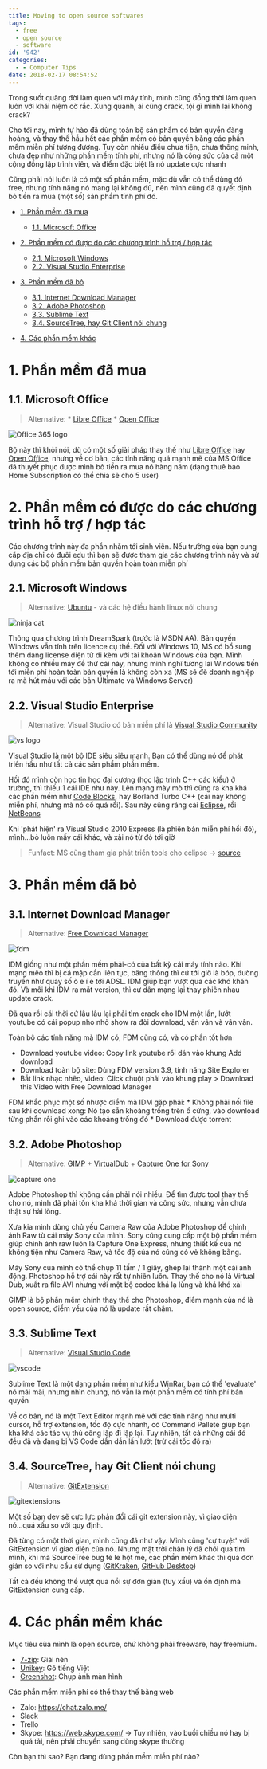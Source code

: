 ```yaml
---
title: Moving to open source softwares
tags:
  - free
  - open source
  - software
id: '942'
categories:
  - - Computer Tips
date: 2018-02-17 08:54:52
---
```


Trong suốt quãng đời làm quen với máy tính, mình cũng đồng thời làm quen luôn với khái niệm cờ rắc. Xung quanh, ai cũng crack, tội gì mình lại không crack?

Cho tới nay, mình tự hào đã dùng toàn bộ sản phẩm có bản quyền đàng hoàng, và thay thế hầu hết các phần mềm có bản quyền bằng các phần mềm miễn phí tương đương. Tuy còn nhiều điều chưa tiện, chưa thông minh, chưa đẹp như những phần mềm tính phí, nhưng nó là công sức của cả một cộng đồng lập trình viên, và điểm đặc biệt là nó update cực nhanh
<!-- more -->
Cũng phải nói luôn là có một số phần mềm, mặc dù vẫn có thể dùng đồ free, nhưng tính năng nó mang lại không đủ, nên mình cũng đã quyết định bỏ tiền ra mua (một số) sản phẩm tính phí đó.

*   [1\. Phần mềm đã mua](#1-phần-mềm-đã-mua)
    
    *   [1.1. Microsoft Office](#11-microsoft-office)
*   [2\. Phần mềm có được do các chương trình hỗ trợ / hợp tác](#2-phần-mềm-có-được-do-các-chương-trình-hỗ-trợ--hợp-tác)
    
    *   [2.1. Microsoft Windows](#21-microsoft-windows)
    *   [2.2. Visual Studio Enterprise](#22-visual-studio-enterprise)
*   [3\. Phần mềm đã bỏ](#3-phần-mềm-đã-bỏ)
    
    *   [3.1. Internet Download Manager](#31-internet-download-manager)
    *   [3.2. Adobe Photoshop](#32-adobe-photoshop)
    *   [3.3. Sublime Text](#33-sublime-text)
    *   [3.4. SourceTree, hay Git Client nói chung](#34-sourcetree-hay-git-client-nói-chung)
*   [4\. Các phần mềm khác](#4-các-phần-mềm-khác)

# 1\. Phần mềm đã mua

## 1.1. Microsoft Office

> Alternative: \* [Libre Office](https://www.libreoffice.org/) \* [Open Office](https://www.openoffice.org/)

![Office 365 logo](https://ncmedia.azureedge.net/ncmedia/2014/10/Ofc_rgb_Orng166_D-1024x473.png)

Bộ này thì khỏi nói, dù có một số giải pháp thay thế như [Libre Office](https://www.libreoffice.org/) hay [Open Office](https://www.openoffice.org/), nhưng về cơ bản, các tính năng quá mạnh mẽ của MS Office đã thuyết phục được mình bỏ tiền ra mua nó hàng năm (dạng thuê bao Home Subscription có thể chia sẻ cho 5 user)

# 2\. Phần mềm có được do các chương trình hỗ trợ / hợp tác

Các chương trình này đa phần nhắm tới sinh viên. Nếu trường của bạn cung cấp địa chỉ có đuôi edu thì bạn sẽ được tham gia các chương trình này và sử dụng các bộ phần mềm bản quyền hoàn toàn miễn phí

## 2.1. Microsoft Windows

> Alternative: [Ubuntu](https://www.ubuntu.com/) - và các hệ điều hành linux nói chung

![ninja cat](https://icdn2.digitaltrends.com/image/ninjacat-720x720.jpg?ver=1.jpg)

Thông qua chương trình DreamSpark (trước là MSDN AA). Bản quyền Windows vẫn tính trên licence cụ thể. Đối với Windows 10, MS có bổ sung thêm dạng license điện tử đi kèm với tài khoản Windows của bạn. Mình không có nhiều máy để thử cái này, nhưng mình nghĩ tương lai Windows tiến tới miễn phí hoàn toàn bản quyền là không còn xa (MS sẽ đè doanh nghiệp ra mà hút máu với các bản Ultimate và Windows Server)

## 2.2. Visual Studio Enterprise

> Alternative: Visual Studio có bản miễn phí là [Visual Studio Community](https://www.visualstudio.com/vs/community/)

![vs logo](https://www.visualstudio.com/wp-content/uploads/2017/03/AttachFileHandler.png)

Visual Studio là một bộ IDE siêu siêu mạnh. Bạn có thể dùng nó để phát triển hầu như tất cả các sản phẩm phần mềm.

Hồi đó mình còn học tin học đại cương (học lập trình C++ các kiểu) ở trường, thì thiếu 1 cái IDE như này. Lên mạng mày mò thì cũng ra kha khá các phần mềm như [Code Blocks](http://www.codeblocks.org/), hay Borland Turbo C++ (cái này không miễn phí, nhưng mà nó cổ quá rồi). Sau này cũng ráng cài [Eclipse](http://eclipse.org/), rồi [NetBeans](https://netbeans.org/)

Khi 'phát hiện' ra Visual Studio 2010 Express (là phiên bản miễn phí hồi đó), mình...bỏ luôn mấy cái khác, và xài nó từ đó tới giờ

> Funfact: MS cũng tham gia phát triển tools cho eclipse -> [source](https://blogs.msdn.microsoft.com/visualstudio/2016/03/08/microsoft-joins-the-eclipse-foundation/)

# 3\. Phần mềm đã bỏ

## 3.1. Internet Download Manager

> Alternative: [Free Download Manager](https://www.freedownloadmanager.org/)

![fdm](https://www.freedownloadmanager.org/public/img/screen_win.png)

IDM giống như một phần mềm phải-có của bất kỳ cái máy tính nào. Khi mạng mẽo thì bị cá mập cắn liên tục, băng thông thì cứ tới giờ là bóp, đường truyền như quay số ò e í e tới ADSL. IDM giúp bạn vượt qua các khó khăn đó. Và mỗi khi IDM ra mắt version, thì cư dân mạng lại thay phiên nhau update crack.

Đã qua rồi cái thời cứ lâu lâu lại phải tìm crack cho IDM một lần, lướt youtube có cái popup nho nhỏ show ra đòi download, vân vân và vân vân.

Toàn bộ các tính năng mà IDM có, FDM cũng có, và có phần tốt hơn

*   Download youtube video: Copy link youtube rồi dán vào khung Add download
*   Download toàn bộ site: Dùng FDM version 3.9, tính năng Site Explorer
*   Bắt link nhạc nhẽo, video: Click chuột phải vào khung play > Download this Video with Free Download Manager

FDM khắc phục một số nhược điểm mà IDM gặp phải: \* Không phải nối file sau khi download xong: Nó tạo sẵn khoảng trống trên ổ cứng, vào download từng phần rồi ghi vào các khoảng trống đó \* Download được torrent

## 3.2. Adobe Photoshop

> Alternative: [GIMP](https://www.gimp.org/) + [VirtualDub](http://www.virtualdub.org/) + [Capture One for Sony](https://www.phaseone.com/en/Products/Software/Capture-One-for-Sony/Sony-Pro.aspx)

![capture one](https://farm5.staticflickr.com/4672/39605316274_a9efbb2b0e_o.png)

Adobe Photoshop thì không cần phải nói nhiều. Để tìm được tool thay thế cho nó, mình đã phải tốn kha khá thời gian và công sức, nhưng vẫn chưa thật sự hài lòng.

Xưa kia mình dùng chủ yếu Camera Raw của Adobe Photoshop để chỉnh ảnh Raw từ cái máy Sony của mình. Sony cũng cung cấp một bộ phần mềm giúp chỉnh ảnh raw luôn là Capture One Express, nhưng thiết kế của nó không tiện như Camera Raw, và tốc độ của nó cũng có vẻ không bằng.

Máy Sony của mình có thể chụp 11 tấm / 1 giây, ghép lại thành một cái ảnh động. Photoshop hỗ trợ cái này rất tự nhiên luôn. Thay thế cho nó là Virtual Dub, xuất ra file AVI nhưng với một bộ codec khá lạ lùng và khá khó xài

GIMP là bộ phần mềm chính thay thế cho Photoshop, điểm mạnh của nó là open source, điểm yếu của nó là update rất chậm.

## 3.3. Sublime Text

> Alternative: [Visual Studio Code](https://code.visualstudio.com/)

![vscode](https://farm5.staticflickr.com/4648/25445632457_8ef1831933_o.png)

Sublime Text là một dạng phần mềm như kiểu WinRar, bạn có thể 'evaluate' nó mãi mãi, nhưng nhìn chung, nó vẫn là một phần mềm có tính phí bản quyền

Về cơ bản, nó là một Text Editor mạnh mẽ với các tính năng như multi cursor, hỗ trợ extension, tốc độ cực nhanh, có Command Pallete giúp bạn kha khá các tác vụ thủ công lặp đi lặp lại. Tuy nhiên, tất cả những cái đó đều đã và đang bị VS Code dần dần lấn lướt (trừ cái tốc độ ra)

## 3.4. SourceTree, hay Git Client nói chung

> Alternative: [GitExtension](https://github.com/gitextensions/gitextensions)

![gitextensions](http://gitextensions.github.io/images/commitlog205.png)

Một số bạn dev sẽ cực lực phản đổi cái git extension này, vì giao diện nó...quá xấu so với quy định.

Đã từng có một thời gian, mình cũng đã như vậy. Mình cũng 'cự tuyệt' với GitExtension vì giao diện của nó. Nhưng mặt trời chân lý đã chói qua tim mình, khi mà SourceTree bug tè le hột me, các phần mềm khác thì quá đơn giản so với nhu cầu sử dụng ([GitKraken](https://www.gitkraken.com/), [GitHub Desktop](https://desktop.github.com/))

Tất cả đều không thể vượt qua nổi sự đơn giản (tuy xấu) và ổn định mà GitExtension cung cấp.

# 4\. Các phần mềm khác

Mục tiêu của mình là open source, chứ không phải freeware, hay freemium.

*   [7-zip](http://www.7-zip.org/download.html): Giải nén
*   [Unikey](https://sourceforge.net/projects/unikey/): Gõ tiếng Việt
*   [Greenshot](http://getgreenshot.org/): Chụp ảnh màn hình

Các phần mềm miễn phí có thể thay thế bằng web

*   Zalo: https://chat.zalo.me/
*   Slack
*   Trello
*   Skype: https://web.skype.com/ -> Tuy nhiên, vào buổi chiều nó hay bị quá tải, nên phải chuyển sang dùng skype thường

Còn bạn thì sao? Bạn đang dùng phần mềm miễn phí nào?